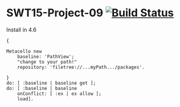 SWT15-Project-09 [![Build Status](https://travis-ci.org/HPI-SWA-Teaching/SWT15-Project-09.svg)](https://travis-ci.org/HPI-SWA-Teaching/SWT15-Project-09)
===================


Install in 4.6
```smalltalk
{

Metacello new
	baseline: 'PathView';
	"change to your path!"
	repository: 'filetree://...myPath.../packages'.

}
do: [ :baseline | baseline get ];
do: [ :baseline | baseline 
	onConflict: [ :ex | ex allow ];
	load].
```
